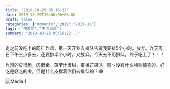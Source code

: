 ```yaml
---
title: "2019-10-29 05:16:22"
date: 2019-10-29T10:00:00+08:00
draft: false
categories: ["moments","2019","2019-10"]
tags: ["朋友圈","生活记录"]
summary: "2019-10-29 05:16:22..."
---
```


走之前没吃上的网红炸鸡，第一天开业去排队告诉我要排5个小时。放弃。昨天周日下午三点多去，还要排半个小时，又放弃。今天去不用排队，终于吃上了！！！

炸鸡的皮很脆，肉很嫩。菠萝汁很甜，蜜桃芒果派，嗯～没有什么特别惊喜的。好吃是好吃的啦，但是什么支撑着你们去排队的？😂

![Media 1](/Moments/photos/2019-10-29/201910290516220.jpg)

